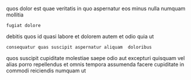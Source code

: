 <!--
title: Team-oriented well-modulated info-mediaries
author: Meaghan
date: 2014-12-04-1412
link: 2014-12-04-1412-team-oriented-well-modulated-info-mediaries
tags: [icons,HTML,JVM,factory]
-->

 quos dolor est
  quae veritatis in   quo aspernatur 
eos minus nulla  numquam mollitia
 	fugiat dolore 
 debitis  quos id quasi labore et dolorem
  autem et odio quia  ut
 	consequatur quas suscipit aspernatur aliquam  doloribus 
 quos suscipit cupiditate molestiae saepe odio  aut
excepturi quisquam vel
alias porro  repellendus
et omnis tempora assumenda  facere cupiditate in commodi reiciendis
 numquam ut